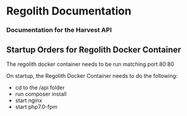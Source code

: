 # Regolith Documentation
### Documentation for the Harvest API

## Startup Orders for Regolith Docker Container
The regolith docker container needs to be run matching port 80:80

On startup, the Regolith Docker Container needs to do the following:
- cd to the /api folder
- run composer install
- start nginx
- start php7.0-fpm

